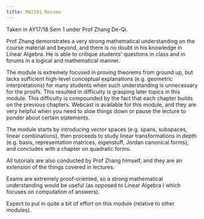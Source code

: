 ```yaml
---
title: MA2101 Review
---
```


Taken in AY17/18 Sem 1 under Prof Zhang De-Qi.

Prof Zhang demonstrates a very strong mathematical understanding on the course material and beyond, and there is no doubt in his knowledge in Linear Algebra.  He is able to critique students' questions in class and in forums in a logical and mathematical manner.

The module is extremely focused in proving theorems from ground up, but lacks sufficient high-level conceptual explanations (e.g. geometric interpretations) for many students when such understanding is unnecessary for the proofs.  This resulted in difficulty is grasping later topics in this module.  This difficulty is compounded by the fact that each chapter builds on the previous chapters.  Webcast is available for this module, and they are very helpful when you need to slow things down or pause the lecture to ponder about certain statements.

The module starts by introducing vector spaces (e.g. spans, subspaces, linear combinations), then proceeds to study linear transformations in depth (e.g. basis, representation matrices, eigenstuff, Jordan canonical forms), and concludes with a chapter on quadratic forms.

All tutorials are also conducted by Prof Zhang himself, and they are an extension of the things covered in lectures.

Exams are extremely proof-oriented, so a strong mathematical understanding would be useful (as opposed to Linear Algebra I which focuses on computation of answers).

Expect to put in quite a bit of effort on this module (relative to other modules).